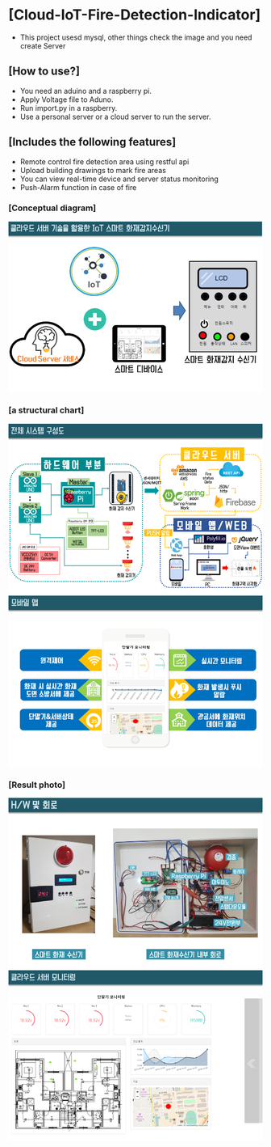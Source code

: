 # [Cloud-IoT-Fire-Detection-Indicator]

* This project usesd mysql, other things check the image and you need create Server

## [How to use?]
 - You need an aduino and a raspberry pi.
 - Apply Voltage file to Aduno.
 - Run import.py in a raspberry.
 - Use a personal server or a cloud server to run the server.

## [Includes the following features]

 - Remote control fire detection area using restful api
 - Upload building drawings to mark fire areas
 - You can view real-time device and server status monitoring
 - Push-Alarm function in case of fire

### [Conceptual diagram]
![개념도](/image/image7.png)

### [a structural chart]
![구조도](/image/image8.png)
![구조도](/image/image13.png)

### [Result photo]
![작품사진](/image/image10.png)
![작품사진](/image/image12.png)
